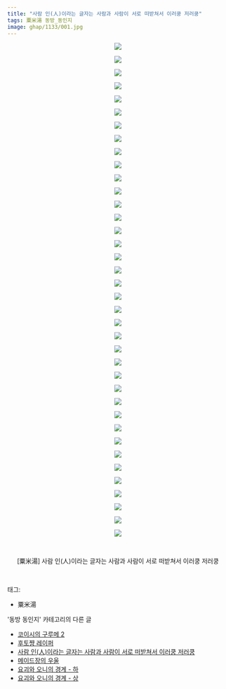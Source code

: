 ```yaml
---
title: "사람 인(人)이라는 글자는 사람과 사람이 서로 떠받쳐서 이러쿵 저러쿵"
tags: 粟米湯 동방_동인지
image: ghap/1133/001.jpg
---
```

<div class="article">
<p style="text-align: center; clear: none; float: none;"><img src="{{ site.nasurl }}/ghap/1133/001.jpg"/></p>
<p style="text-align: center; clear: none; float: none;"><img src="{{ site.nasurl }}/ghap/1133/002.jpg"/></p>
<p style="text-align: center; clear: none; float: none;"><img src="{{ site.nasurl }}/ghap/1133/003.jpg"/></p>
<p style="text-align: center; clear: none; float: none;"><img src="{{ site.nasurl }}/ghap/1133/004.jpg"/></p>
<p style="text-align: center; clear: none; float: none;"><img src="{{ site.nasurl }}/ghap/1133/005.jpg"/></p>
<p style="text-align: center; clear: none; float: none;"><img src="{{ site.nasurl }}/ghap/1133/006.jpg"/></p>
<p style="text-align: center; clear: none; float: none;"><img src="{{ site.nasurl }}/ghap/1133/007.jpg"/></p>
<p style="text-align: center; clear: none; float: none;"><img src="{{ site.nasurl }}/ghap/1133/008.jpg"/></p>
<p style="text-align: center; clear: none; float: none;"><img src="{{ site.nasurl }}/ghap/1133/009.jpg"/></p>
<p style="text-align: center; clear: none; float: none;"><img src="{{ site.nasurl }}/ghap/1133/010.jpg"/></p>
<p style="text-align: center; clear: none; float: none;"><img src="{{ site.nasurl }}/ghap/1133/011.jpg"/></p>
<p style="text-align: center; clear: none; float: none;"><img src="{{ site.nasurl }}/ghap/1133/012.jpg"/></p>
<p style="text-align: center; clear: none; float: none;"><img src="{{ site.nasurl }}/ghap/1133/013.jpg"/></p>
<p style="text-align: center; clear: none; float: none;"><img src="{{ site.nasurl }}/ghap/1133/014.jpg"/></p>
<p style="text-align: center; clear: none; float: none;"><img src="{{ site.nasurl }}/ghap/1133/015.jpg"/></p>
<p style="text-align: center; clear: none; float: none;"><img src="{{ site.nasurl }}/ghap/1133/016.jpg"/></p>
<p style="text-align: center; clear: none; float: none;"><img src="{{ site.nasurl }}/ghap/1133/017.jpg"/></p>
<p style="text-align: center; clear: none; float: none;"><img src="{{ site.nasurl }}/ghap/1133/018.jpg"/></p>
<p style="text-align: center; clear: none; float: none;"><img src="{{ site.nasurl }}/ghap/1133/019.jpg"/></p>
<p style="text-align: center; clear: none; float: none;"><img src="{{ site.nasurl }}/ghap/1133/020.jpg"/></p>
<p style="text-align: center; clear: none; float: none;"><img src="{{ site.nasurl }}/ghap/1133/021.jpg"/></p>
<p style="text-align: center; clear: none; float: none;"><img src="{{ site.nasurl }}/ghap/1133/022.jpg"/></p>
<p style="text-align: center; clear: none; float: none;"><img src="{{ site.nasurl }}/ghap/1133/023.jpg"/></p>
<p style="text-align: center; clear: none; float: none;"><img src="{{ site.nasurl }}/ghap/1133/024.jpg"/></p>
<p style="text-align: center; clear: none; float: none;"><img src="{{ site.nasurl }}/ghap/1133/025.jpg"/></p>
<p style="text-align: center; clear: none; float: none;"><img src="{{ site.nasurl }}/ghap/1133/026.jpg"/></p>
<p style="text-align: center; clear: none; float: none;"><img src="{{ site.nasurl }}/ghap/1133/027.jpg"/></p>
<p style="text-align: center; clear: none; float: none;"><img src="{{ site.nasurl }}/ghap/1133/028.jpg"/></p>
<p style="text-align: center; clear: none; float: none;"><img src="{{ site.nasurl }}/ghap/1133/029.jpg"/></p>
<p style="text-align: center; clear: none; float: none;"><img src="{{ site.nasurl }}/ghap/1133/030.jpg"/></p>
<p style="text-align: center; clear: none; float: none;"><img src="{{ site.nasurl }}/ghap/1133/031.jpg"/></p>
<p style="text-align: center; clear: none; float: none;"><img src="{{ site.nasurl }}/ghap/1133/032.jpg"/></p>
<p style="text-align: center; clear: none; float: none;"><img src="{{ site.nasurl }}/ghap/1133/033.jpg"/></p>
<p style="text-align: center; clear: none; float: none;"><img src="{{ site.nasurl }}/ghap/1133/034.jpg"/></p>
<p style="text-align: center; clear: none; float: none;"><img src="{{ site.nasurl }}/ghap/1133/035.jpg"/></p>
<p style="text-align: center; clear: none; float: none;"><img src="{{ site.nasurl }}/ghap/1133/036.jpg"/></p>
<p style="text-align: center; clear: none; float: none;"><img src="{{ site.nasurl }}/ghap/1133/037.jpg"/></p>
<p style="text-align: center; clear: none; float: none;"><img src="{{ site.nasurl }}/ghap/1133/038.jpg"/></p>
<p style="text-align: center; clear: none; float: none;"><br/></p>
<p style="text-align: center; clear: none; float: none;">[粟米湯] 사람 인(人)이라는 글자는 사람과 사람이 서로 떠받쳐서 이러쿵 저러쿵</p>
<p><br/></p>
</div><div class="tagTrail">
<p>태그: </p>
<ul>
<li>粟米湯</li>
</ul>
</div><div class="another">
<p>'동방 동인지' 카테고리의 다른 글</p>
<ul>
<li><a href="/2016-07-27-ghap_1135">코이시의 구루메 2</a></li>
<li><a href="/2016-07-27-ghap_1134">후토쨩 레이퍼</a></li>
<li><a href="/2016-07-26-ghap_1133">사람 인(人)이라는 글자는 사람과 사람이 서로 떠받쳐서 이러쿵 저러쿵</a></li>
<li><a href="/2016-07-26-ghap_1131">메이드장의 우울</a></li>
<li><a href="/2016-07-26-ghap_1130">요괴와 오니의 경계 - 하</a></li>
<li><a href="/2016-07-26-ghap_1129">요괴와 오니의 경계 - 상</a></li>
</ul>
</div><div class="cb_module cb_fluid">
<div class="cb_wrt cb_profile">
</div><!-- commentList close -->
</div>
<br/>
<p id="refer"></p>
<br/>
